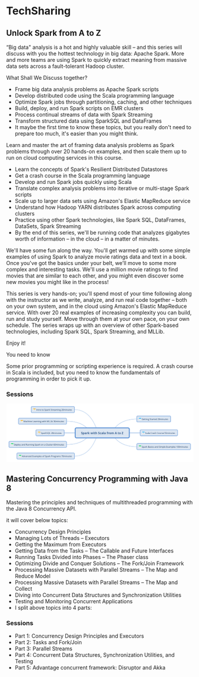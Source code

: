 # TechSharing
## Unlock Spark from A to Z
“Big data" analysis is a hot and highly valuable skill – and this series will discuss with you the hottest technology in big data: Apache Spark. More and more teams are using Spark to quickly extract meaning from massive data sets across a fault-tolerant Hadoop cluster.

What Shall We Discuss together?

- Frame big data analysis problems as Apache Spark scripts
- Develop distributed code using the Scala programming language 
- Optimize Spark jobs through partitioning, caching, and other techniques
- Build, deploy, and run Spark scripts on EMR clusters
- Process continual streams of data with Spark Streaming
- Transform structured data using SparkSQL and DataFrames
- It maybe the first time to know these topics, but you really don't need to prepare too much, it's easier than you might think.

Learn and master the art of framing data analysis problems as Spark problems through over 20 hands-on examples, and then scale them up to run on cloud computing services in this course.

- Learn the concepts of Spark's Resilient Distributed Datastores
- Get a crash course in the Scala programming language
- Develop and run Spark jobs quickly using Scala
- Translate complex analysis problems into iterative or multi-stage Spark scripts
- Scale up to larger data sets using Amazon's Elastic MapReduce service
- Understand how Hadoop YARN distributes Spark across computing clusters
- Practice using other Spark technologies, like Spark SQL, DataFrames, DataSets, Spark Streaming
- By the end of this series, we'll be running code that analyzes gigabytes worth of information – in the cloud – in a matter of minutes. 

We'll have some fun along the way. You'll get warmed up with some simple examples of using Spark to analyze movie ratings data and text in a book. Once you've got the basics under your belt, we'll move to some more complex and interesting tasks. We'll use a million movie ratings to find movies that are similar to each other, and you might even discover some new movies you might like in the process!

This series is very hands-on; you'll spend most of your time following along with the instructor as we write, analyze, and run real code together – both on your own system, and in the cloud using Amazon's Elastic MapReduce service. With over 20 real examples of increasing complexity you can build, run and study yourself. Move through them at your own pace, on your own schedule. The series wraps up with an overview of other Spark-based technologies, including Spark SQL, Spark Streaming, and MLLib.

Enjoy it!

You need to know

Some prior programming or scripting experience is required.
A crash course in Scala is included, but you need to know the fundamentals of programming in order to pick it up.

### Sessions
![image](https://raw.githubusercontent.com/classtag/TechSharing/master/spark-overview.png)


## Mastering Concurrency Programming with Java 8
  
Mastering the principles and techniques of multithreaded programming with the Java 8 Concurrency API.

it will cover below topics:

- Concurrency Design Principles
- Managing Lots of Threads – Executors
- Getting the Maximum from Executors
- Getting Data from the Tasks – The Callable and Future Interfaces
- Running Tasks Divided into Phases – The Phaser class
- Optimizing Divide and Conquer Solutions – The Fork/Join Framework
- Processing Massive Datasets with Parallel Streams – The Map and Reduce Model
- Processing Massive Datasets with Parallel Streams – The Map and Collect
- Diving into Concurrent Data Structures and Synchronization Utilities
- Testing and Monitoring Concurrent Applications
- I split above topics into 4 parts:


### Sessions
- Part 1: Concurrency Design Principles and Executors
- Part 2: Tasks and Fork/Join
- Part 3: Parallel Streams
- Part 4: Concurrent Data Structures, Synchronization Utilities, and Testing
- Part 5: Advantage concurrent framework: Disruptor and Akka
